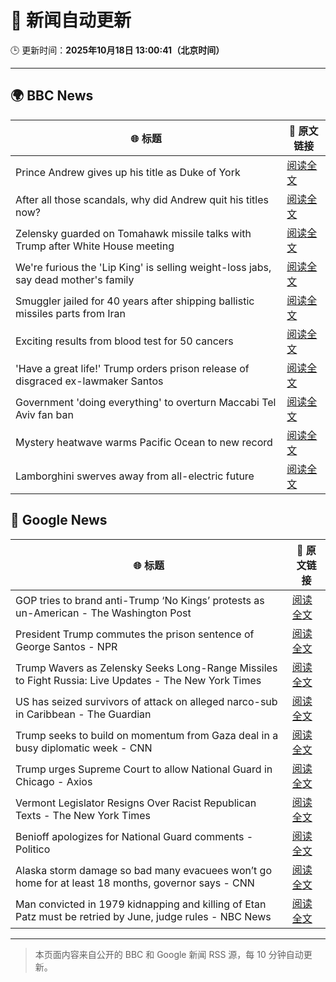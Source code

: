# 🧠 新闻自动更新

🕒 更新时间：**2025年10月18日 13:00:41（北京时间）**

---

## 🌍 BBC News

| 🌐 标题 | 🔗 原文链接 |
|--------|-------------|
| Prince Andrew gives up his title as Duke of York | [阅读全文](https://www.bbc.com/news/articles/cgqlyw9g7weo?at_medium=RSS&at_campaign=rss) |
| After all those scandals, why did Andrew quit his titles now? | [阅读全文](https://www.bbc.com/news/articles/c3ep8gd1qv3o?at_medium=RSS&at_campaign=rss) |
| Zelensky guarded on Tomahawk missile talks with Trump after White House meeting | [阅读全文](https://www.bbc.com/news/articles/c93dqew8l3xo?at_medium=RSS&at_campaign=rss) |
| We're furious the 'Lip King' is selling weight-loss jabs, say dead mother's family | [阅读全文](https://www.bbc.com/news/articles/c4gk0w95jyjo?at_medium=RSS&at_campaign=rss) |
| Smuggler jailed for 40 years after shipping ballistic missiles parts from Iran | [阅读全文](https://www.bbc.com/news/articles/cwy534vw28go?at_medium=RSS&at_campaign=rss) |
| Exciting results from blood test for 50 cancers | [阅读全文](https://www.bbc.com/news/articles/c205g21n1zzo?at_medium=RSS&at_campaign=rss) |
| 'Have a great life!' Trump orders prison release of disgraced ex-lawmaker Santos | [阅读全文](https://www.bbc.com/news/articles/cy5q3439xpqo?at_medium=RSS&at_campaign=rss) |
| Government 'doing everything' to overturn Maccabi Tel Aviv fan ban | [阅读全文](https://www.bbc.com/news/articles/c5ylxn8g2y2o?at_medium=RSS&at_campaign=rss) |
| Mystery heatwave warms Pacific Ocean to new record | [阅读全文](https://www.bbc.com/news/articles/ce3xynwwx4yo?at_medium=RSS&at_campaign=rss) |
| Lamborghini swerves away from all-electric future | [阅读全文](https://www.bbc.com/news/articles/clykvq2955qo?at_medium=RSS&at_campaign=rss) |

## 📰 Google News

| 🌐 标题 | 🔗 原文链接 |
|--------|-------------|
| GOP tries to brand anti-Trump ‘No Kings’ protests as un-American - The Washington Post | [阅读全文](https://news.google.com/rss/articles/CBMijgFBVV95cUxQMTNVUkotbEctUGd1dm84NXFYLS0zMVhPWUhsSnhMTGxxZE1Bc3N4UElETTduUFFEdkl6SmJIa0RGME1XZDloUDYyRTBndzhkM1R1V21SdWIybGhhbmRpY25TWEpNaUxoRnlkc0hpOWZhaWVEVGNJZEVCd3l0QjJfVVlJY2lfd1dhTko1T21R?oc=5) |
| President Trump commutes the prison sentence of George Santos - NPR | [阅读全文](https://news.google.com/rss/articles/CBMikwFBVV95cUxPeGpSZjROUGZ5WjJDLThISDJfR2lHN0JwTTVxMVI3cUpVNnNYRjVZNzc1ZU9CTm9oX0hQTVJ4cXVHTFVuT3R0ZkZMNVFNcjRHQW1hdnlGVjlVUGkzV0IwWlJpbFVocEtWZlM4dDBzU1dDMlBQc01xRHlDXzlMZnBRakdhdmU3M1g1MTk3Uk54QmdaaTQ?oc=5) |
| Trump Wavers as Zelensky Seeks Long-Range Missiles to Fight Russia: Live Updates - The New York Times | [阅读全文](https://news.google.com/rss/articles/CBMib0FVX3lxTFBzenpOVVJyekpqT0JSRWl6bWVZOGo1VGx0eXh4dUdYY25yTUxrYks3MV9JUExFenhNZmFyVWhoeldiUURTcW5aei1ISnFZN0JoMzQxeUNLdDZxZ2h0eTNjS3ZLUW9fS0U3emhIdDVWUQ?oc=5) |
| US has seized survivors of attack on alleged narco-sub in Caribbean - The Guardian | [阅读全文](https://news.google.com/rss/articles/CBMioAFBVV95cUxPeUdTM0JDN0UwUWVYNDJLVUdtcFhFRXRNb2Q0US10ekQzSFNnb0pLeFltWTZmQ3diMC1oT2RWa3pia19jTWZyclJ3RUJFNFItTEh4c0lMUTFVZWt4QlpGZllka21ySzFHVmxJVmhUM1BEakYzUFRwaDM2VVFTMHVPOVlpcWN1TnNSMWM3bl9qbEI4M0RKRm5BbjFwaDhUS0ZU?oc=5) |
| Trump seeks to build on momentum from Gaza deal in a busy diplomatic week - CNN | [阅读全文](https://news.google.com/rss/articles/CBMif0FVX3lxTFBZWHVuZEtaMFhtVkdoWXp5QTRoRVNjLVo3Unkxb2lVY0RiSzByd0FNTHpJSUVNOVNjSzl0OWllaDNWWi1HXzFJVlNxUlhkMTR4QlI1V3N0WVNNc2FMZEFpT0M2RElKajBGZGJFQmo4TmwwdEtnTmctRjhuZkpRa2s?oc=5) |
| Trump urges Supreme Court to allow National Guard in Chicago - Axios | [阅读全文](https://news.google.com/rss/articles/CBMigAFBVV95cUxON1plVjltODU4aDVZOFlTbkZRNk1kODlHbk5Tc1Y4RXRXc1lqT09sdDNWRjRXWlRnYklNWjdTYW9iaHcwTXJHT0c4V1hmS0o0WHNHYVFrcnlwRWxNODctbkFxcmprOVQweWZXbG1hWmQ5aVVuZzZ3LTBLazNDcE8yTA?oc=5) |
| Vermont Legislator Resigns Over Racist Republican Texts - The New York Times | [阅读全文](https://news.google.com/rss/articles/CBMiowFBVV95cUxQeWk5UTRWLTRYUW5sQ1h0aVZ6b3R3c1JKSGhRbU9XTUhabVFyeG1mRFlPRXI4VTNpMmsxRk5UM244RzhiZmxwRzBkUXFFM2F3UHY0bkxHTTJ0RHR3RE9YZHVNQ1JETURVRnhHNmF3LXdHQk5rZmcxU2c4Ujg3SUltT1JWaHNqQWZDQUo1TldsaDByeUJCSWV5YzJzQzZqMVRMODlj?oc=5) |
| Benioff apologizes for National Guard comments - Politico | [阅读全文](https://news.google.com/rss/articles/CBMinAFBVV95cUxQcTFQcTFDbnJHZ0VFcnJXejZUWWNtS0lselJtS1NTSlhTSUUxMXZxc3pYc0c5eGRsSlNiLXJ1UWxiU0QtdDdaRGZDdmVZUDFhYkNsOUNSWFJDdVNNU00wTWZlNjhQOEVyVEZpeDVUMGFlaG1HMXpvb2ZNQXV0cVd3cmhwWTk2dV9xN3F6VDRqUjRFU01ld0ljdTdlZHo?oc=5) |
| Alaska storm damage so bad many evacuees won’t go home for at least 18 months, governor says - CNN | [阅读全文](https://news.google.com/rss/articles/CBMidEFVX3lxTE1qVU0xVklMS2RHU3lrai0tNHI2b3JkZzZsY2tmUE1MMFY4N2hjbHRJYjZtMFhreDJmMFdQVjg1ZHU2eHBmdlNzODBaalZTc1hTcWpPNjR5VXNmd0xOb0FXemIxdmVub3Rqc25uSGg0X3hOSGdi?oc=5) |
| Man convicted in 1979 kidnapping and killing of Etan Patz must be retried by June, judge rules - NBC News | [阅读全文](https://news.google.com/rss/articles/CBMiugFBVV95cUxNa1dGdjI0VVYxN2RRaUlZc25HcEJLcnRad0dlRHlNdDFkQ1lfOWZ5bDFsNFc1MVdEbkd4X1FoWkVxNGpYSXJ6ay1mSi1zajRMTGJNZ2pMbU9JT250ZmdPcUNXZUVvc1NmQWdCNmZ1MlFJWHZfbkI5bEdqZk5VeEhLODhOdFNKaFdUclNaOTFSSjNVdndBbzB2bEdDcFozTEVtLTFPLW5rYlpNRTZRZDJDbU5NOEhsNUtwYlHSAVZBVV95cUxOWVdHcS13bms1S0pqYjRua1BvRVUwcS1TZGNKdXlXSXF3c2phdGlHOGFLZDZWY1lDUlp3V3JsU2xxRDdiNmpic0xtUEVXaUVYaG5PYTMtUQ?oc=5) |

---
> 本页面内容来自公开的 BBC 和 Google 新闻 RSS 源，每 10 分钟自动更新。